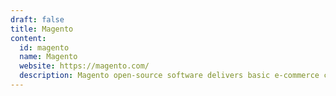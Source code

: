 ```yaml
---
draft: false
title: Magento
content:
  id: magento
  name: Magento
  website: https://magento.com/
  description: Magento open-source software delivers basic e-commerce capabilities that allow you to build a unique online store from the ground up.
---
```

